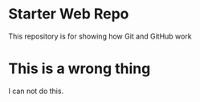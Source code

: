 # Starter Web Repo

This repository is for showing how Git and GitHub work

# This is a wrong thing 

I can not do this.